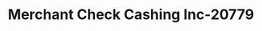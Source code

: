 ---
f_zip-code: 90670
f_state-code: CA
title: Merchant Check Cashing Inc-20779
f_phone: 562-404-8020
f_city-only: Santa Fe Springs
f_address: 13844 Rosecrans Ave Santa Fe Springs
f_location-unique-id: '20779'
slug: merchant-check-cashing-inc-20779
updated-on: '2024-05-30T13:46:58.046Z'
created-on: '2024-05-30T13:36:59.803Z'
published-on: '2024-05-30T13:54:32.469Z'
f_city-state: cms/city/santa-fe-springs-ca.md
f_company: cms/company/merchant-check-cashing-inc.md
f_state: cms/state/california.md
layout: '[payday-loan].html'
tags: payday-loan
---